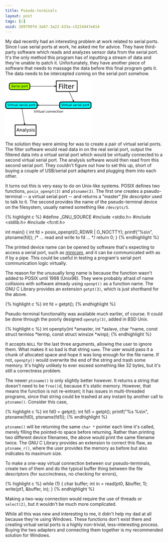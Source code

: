 ```yaml
---
title: Pseudo-terminals
layout: post
tags: [c]
uuid: 269799fd-3a67-3a22-433a-c5224447e614
---
```


My dad recently had an interesting problem at work related to serial
ports. Since I use serial ports at work, he asked me for advice. They
have third-party software which reads and analyzes sensor data from
the serial port. It's the only method this program has of inputting a
stream of data and they're unable to patch it. Unfortunately, they
have another piece of software that needs to massage the data before
this final program gets it. The data needs to be intercepted coming on
the serial port somehow.

![](/img/diagram/pseudo-terminals.png)

The solution they were aiming for was to create a pair of virtual
serial ports. The filter software would read data in on the real
serial port, output the filtered data into a virtual serial port which
would be virtually connected to a second virtual serial port. The
analysis software would then read from this second serial port. They
couldn't figure out how to set this up, short of buying a couple of
USB/serial port adapters and plugging them into each other.

It turns out this is very easy to do on Unix-like systems. POSIX
defines two functions, `posix_openpt(3)` and `ptsname(3)`. The first
one creates a pseudo-terminal -- a virtual serial port -- and returns
a "master" *file descriptor* used to talk to it. The second provides
the name of the pseudo-terminal device on the filesystem, usually
named something like `/dev/pts/5`.

{% highlight c %}
#define _GNU_SOURCE
#include <stdio.h>
#include <stdlib.h>
#include <fcntl.h>

int main()
{
    int fd = posix_openpt(O_RDWR | O_NOCTTY);
    printf("%s\n", ptsname(fd));
    /* ... read and write to fd ... */
    return 0;
}
{% endhighlight %}

The printed device name can be opened by software that's expecting to
access a serial port, such as
[minicom](http://en.wikipedia.org/wiki/Minicom), and it can be
communicated with as if by a pipe. This could be useful in testing a
program's serial port communication logic virtually.

The reason for the unusually long name is because the function wasn't
added to POSIX until 1998 (Unix98). They were probably afraid of name
collisions with software already using `openpt()` as a function
name. The GNU C Library provides an extension `getpt(3)`, which is
just shorthand for the above.

{% highlight c %}
int fd = getpt();
{% endhighlight %}

Pseudo-terminal functionality was available much earlier, of
course. It could be done through the poorly designed `openpty(3)`,
added in BSD Unix.

{% highlight c %}
int openpty(int *amaster, int *aslave, char *name,
            const struct termios *termp,
            const struct winsize *winp);
{% endhighlight %}

It accepts `NULL` for the last three arguments, allowing the user to
ignore them. What makes it so bad is that string `name`. The user
would pass it a chunk of allocated space and hope it was long enough
for the file name. If not, `openpty()` would overwrite the end of the
string and trash some memory. It's highly unlikely to ever exceed
something like 32 bytes, but it's still a correctness problem.

The newer `ptsname()` is only slightly better however. It returns a
string that doesn't need to be `free()`d, because it's static
memory. However, that means the function is not re-entrant; it has
issues in multi-threaded programs, since that string could be trashed
at any instant by another call to `ptsname()`. Consider this case,

{% highlight c %}
int fd0 = getpt();
int fd1 = getpt();
printf("%s %s\n", ptsname(fd0), ptsname(fd1));
{% endhighlight %}

`ptsname()` will be returning the same `char *` pointer each time it's
called, merely filling the pointed-to space before returning. Rather
than printing two different device filenames, the above would print
the same filename twice. The GNU C Library provides an extension to
correct this flaw, as `ptsname_r()`, where the user provides the
memory as before but also indicates its maximum size.

To make a one-way virtual connection between our pseudo-terminals,
create two of them and do the typical buffer thing between the file
descriptors (for succinctness, no checking for errors),

{% highlight c %}
while (1) {
    char buffer;
    int in = read(pt0, &buffer, 1);
    write(pt1, &buffer, in);
}
{% endhighlight %}

Making a two-way connection would require the use of threads or
`select(2)`, but it wouldn't be much more complicated.

While all this was new and interesting to me, it didn't help my dad at
all because they're using Windows. These functions don't exist there
and creating virtual serial ports is a highly non-trivial,
less-interesting process. Buying the two adapters and connecting them
together is my recommended solution for Windows.
